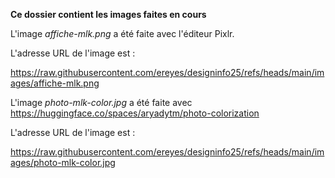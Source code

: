 **Ce dossier contient les images faites en cours**

L'image *affiche-mlk.png* a été faite avec l'éditeur Pixlr.

L'adresse URL de l'image est :

https://raw.githubusercontent.com/ereyes/designinfo25/refs/heads/main/images/affiche-mlk.png



L'image *photo-mlk-color.jpg* a été faite avec https://huggingface.co/spaces/aryadytm/photo-colorization

L'adresse URL de l'image est :

https://raw.githubusercontent.com/ereyes/designinfo25/refs/heads/main/images/photo-mlk-color.jpg
